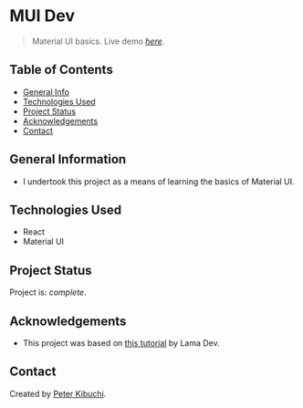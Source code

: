# MUI Dev

> Material UI basics.
> Live demo [_here_](https://peterkibuchi.github.io/mui-dev).

## Table of Contents

- [General Info](#general-information)
- [Technologies Used](#technologies-used)
- [Project Status](#project-status)
- [Acknowledgements](#acknowledgements)
- [Contact](#contact)

## General Information

- I undertook this project as a means of learning the basics of Material UI.

## Technologies Used

- React
- Material UI

## Project Status

Project is: _complete_.

## Acknowledgements

- This project was based on [this tutorial](https://youtu.be/fzxEECHnsvU) by Lama Dev.

## Contact

Created by [Peter Kibuchi](https://www.peterkibuchi.com/).
